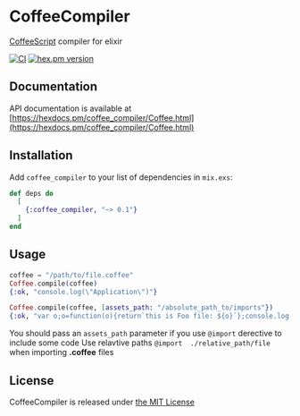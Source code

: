 # CoffeeCompiler
[CoffeeScript](https://coffeescript.org) compiler for elixir

[![CI](https://github.com/Youimmi/coffee_compiler/workflows/CI/badge.svg?branch=main&event=push)](https://github.com/Youimmi/coffee_compiler) [![hex.pm version](https://img.shields.io/hexpm/v/coffee_compiler.svg)](https://hex.pm/packages/coffee_compiler)

## Documentation

API documentation is available at [https://hexdocs.pm/coffee_compiler/Coffee.html](https://hexdocs.pm/coffee_compiler/Coffee.html)

## Installation

Add `coffee_compiler` to your list of dependencies in `mix.exs`:

```elixir
def deps do
  [
    {:coffee_compiler, "~> 0.1"}
  ]
end
```

## Usage

```elixir
coffee = "/path/to/file.coffee"
Coffee.compile(coffee)
{:ok, "console.log(\"Application\")"}

Coffee.compile(coffee, [assets_path: "/absolute_path_to/imports"})
{:ok, "var o;o=function(o){return`this is Foo file: ${o}`};console.log(o)"}
```

You should pass an `assets_path` parameter if you use `@import` derective to include some code
Use relavtive paths `@import  ./relative_path/file` when importing **.coffee** files

## License

CoffeeCompiler is released under [the MIT License](./LICENSE)
